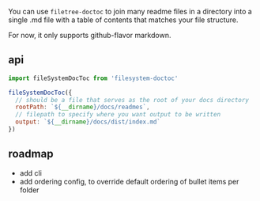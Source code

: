 You can use `filetree-doctoc` to join many readme files in a directory into a single .md file with a table of contents that matches your file structure.

For now, it only supports github-flavor markdown.

## api

```js
import fileSystemDocToc from 'filesystem-doctoc'

fileSystemDocToc({
  // should be a file that serves as the root of your docs directory
  rootPath: `${__dirname}/docs/readmes`,
  // filepath to specify where you want output to be written
  output: `${__dirname}/docs/dist/index.md`
})
```

## roadmap

- add cli
- add ordering config, to override default ordering of bullet items per folder
